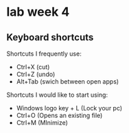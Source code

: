 # lab week 4

## Keyboard shortcuts
Shortcuts I frequently use:
- Ctrl+X (cut)
- Ctrl+Z (undo)
- Alt+Tab (swich between open apps)

Shortcuts I would like to start using:
- Windows logo key + L (Lock your pc)
- Ctrl+O (Opens an existing file)
- Ctrl+M (MInimize)




